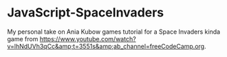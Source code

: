 # JavaScript-SpaceInvaders
My personal take on Ania Kubow games tutorial for a Space Invaders kinda game from https://www.youtube.com/watch?v=lhNdUVh3qCc&amp;t=3551s&amp;ab_channel=freeCodeCamp.org.
